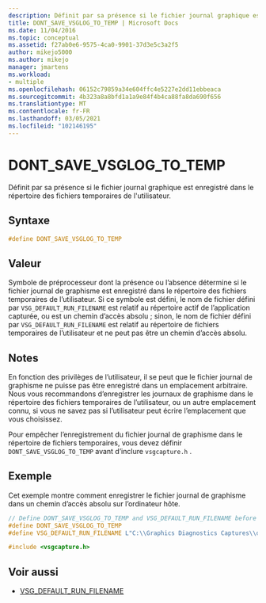 ```yaml
---
description: Définit par sa présence si le fichier journal graphique est enregistré dans le répertoire des fichiers temporaires de l'utilisateur.
title: DONT_SAVE_VSGLOG_TO_TEMP | Microsoft Docs
ms.date: 11/04/2016
ms.topic: conceptual
ms.assetid: f27ab0e6-9575-4ca0-9901-37d3e5c3a2f5
author: mikejo5000
ms.author: mikejo
manager: jmartens
ms.workload:
- multiple
ms.openlocfilehash: 06152c79859a34e604ffc4e5227e2dd11ebbeaca
ms.sourcegitcommit: 4b323a8a8bfd1a1a9e84f4b4ca88fa8da690f656
ms.translationtype: MT
ms.contentlocale: fr-FR
ms.lasthandoff: 03/05/2021
ms.locfileid: "102146195"
---
```

# <a name="dont_save_vsglog_to_temp"></a>DONT_SAVE_VSGLOG_TO_TEMP
Définit par sa présence si le fichier journal graphique est enregistré dans le répertoire des fichiers temporaires de l'utilisateur.

## <a name="syntax"></a>Syntaxe

```C++
#define DONT_SAVE_VSGLOG_TO_TEMP
```

## <a name="value"></a>Valeur
 Symbole de préprocesseur dont la présence ou l’absence détermine si le fichier journal de graphisme est enregistré dans le répertoire des fichiers temporaires de l’utilisateur. Si ce symbole est défini, le nom de fichier défini par `VSG_DEFAULT_RUN_FILENAME` est relatif au répertoire actif de l’application capturée, ou est un chemin d’accès absolu ; sinon, le nom de fichier défini par `VSG_DEFAULT_RUN_FILENAME` est relatif au répertoire de fichiers temporaires de l’utilisateur et ne peut pas être un chemin d’accès absolu.

## <a name="remarks"></a>Notes
 En fonction des privilèges de l’utilisateur, il se peut que le fichier journal de graphisme ne puisse pas être enregistré dans un emplacement arbitraire. Nous vous recommandons d’enregistrer les journaux de graphisme dans le répertoire des fichiers temporaires de l’utilisateur, ou un autre emplacement connu, si vous ne savez pas si l’utilisateur peut écrire l’emplacement que vous choisissez.

 Pour empêcher l’enregistrement du fichier journal de graphisme dans le répertoire de fichiers temporaires, vous devez définir `DONT_SAVE_VSGLOG_TO_TEMP` avant d’inclure `vsgcapture.h` .

## <a name="example"></a>Exemple
 Cet exemple montre comment enregistrer le fichier journal de graphisme dans un chemin d’accès absolu sur l’ordinateur hôte.

```cpp
// Define DONT_SAVE_VSGLOG_TO_TEMP and VSG_DEFAULT_RUN_FILENAME before including vsgcapture.h
#define DONT_SAVE_VSGLOG_TO_TEMP
#define VSG_DEFAULT_RUN_FILENAME L"C:\\Graphics Diagnostics Captures\\default.vsglog"

#include <vsgcapture.h>
```

## <a name="see-also"></a>Voir aussi
- [VSG_DEFAULT_RUN_FILENAME](vsg-default-run-filename.md)
